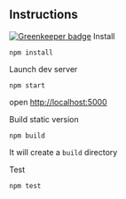 ## Instructions

[![Greenkeeper badge](https://badges.greenkeeper.io/albinotonnina/basic-neutrino-react-app.svg)](https://greenkeeper.io/)
Install

`npm install`

Launch dev server

`npm start`

open [http://localhost:5000](http://localhost:5000)

Build static version

`npm build`

It will create a `build` directory

Test

`npm test`
